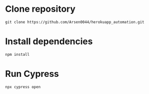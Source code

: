 # Clone repository
    git clone https://github.com/Arsen0044/herokuapp_automation.git
# Install dependencies
    npm install
# Run Cypress 
    npx cypress open 
